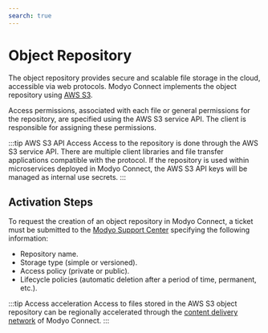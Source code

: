 ```yaml
---
search: true
---
```


# Object Repository

The object repository provides secure and scalable file storage in the cloud, accessible via web protocols. Modyo Connect implements the object repository using [AWS S3](https://aws.amazon.com/s3).

Access permissions, associated with each file or general permissions for the repository, are specified using the AWS S3 service API. The client is responsible for assigning these permissions.

:::tip AWS S3 API Access
Access to the repository is done through the AWS S3 service API. There are multiple client libraries and file transfer applications compatible with the protocol. If the repository is used within microservices deployed in Modyo Connect, the AWS S3 API keys will be managed as internal use secrets.
:::

## Activation Steps

To request the creation of an object repository in Modyo Connect, a ticket must be submitted to the [Modyo Support Center](https://support.modyo.com) specifying the following information:
- Repository name.
- Storage type (simple or versioned).
- Access policy (private or public).
- Lifecycle policies (automatic deletion after a period of time, permanent, etc.).

:::tip Access acceleration
Access to files stored in the AWS S3 object repository can be regionally accelerated through the [content delivery network](content-delivery-network.html) of Modyo Connect.
:::